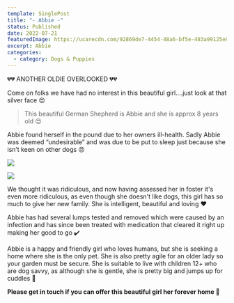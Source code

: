 ```yaml
---
template: SinglePost
title: "- Abbie -"
status: Published
date: 2022-07-21
featuredImage: https://ucarecdn.com/92869de7-4454-48a6-bf5e-483a99125e8d/-/crop/1170x1358/0,0/-/preview/
excerpt: Abbie
categories:
  - category: Dogs & Puppies
---
```

💔💔 ANOTHER OLDIE OVERLOOKED 💔💔

Come on folks we have had no interest in this beautiful girl….just look at that silver face 😍

> This beautiful German Shepherd is Abbie and she is approx 8 years old 😍

Abbie found herself in the pound due to her owners ill-health. Sadly Abbie was deemed “undesirable” and was due to be put to sleep just because she isn’t keen on other dogs 😡

![](https://ucarecdn.com/d69430a6-7313-4eea-8dc5-2cde2b77d066/)

![](https://ucarecdn.com/efc91573-107b-4d86-8748-7a6002994a1e/)

We thought it was ridiculous, and now having assessed her in foster it's even more ridiculous, as even though she doesn't like dogs, this girl has so much to give her new family. She is intelligent, beautiful and loving ❤️

Abbie has had several lumps tested and removed which were caused by an infection and has since been treated with medication that cleared it right up making her good to go ✔️

Abbie is a happy and friendly girl who loves humans, but she is seeking a home where she is the only pet. She is also pretty agile for an older lady so your garden must be secure. She is suitable to live with children 12+ who are dog savvy, as although she is gentle, she is pretty big and jumps up for cuddles 🤗

**Please get in touch if you can offer this beautiful girl her forever home 🏡**